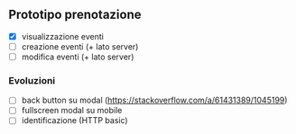 ## Prototipo prenotazione

- [x] visualizzazione eventi
- [ ] creazione eventi (+ lato server)
- [ ] modifica eventi (+ lato server)

### Evoluzioni

- [ ] back button su modal (https://stackoverflow.com/a/61431389/1045199)
- [ ] fullscreen modal su mobile
- [ ] identificazione (HTTP basic)
